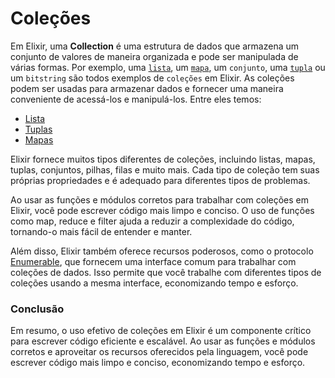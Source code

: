 # Coleções

Em Elixir, uma **Collection** é uma estrutura de dados que armazena um conjunto de valores de maneira organizada e pode ser manipulada de várias formas. Por exemplo, uma [`lista`](../basico/manipulacao-de-dados/list.md), um [`mapa`](../basico/map.md), um `conjunto`, uma [`tupla`](../basico/tuples.md) ou um `bitstring` são todos exemplos de `coleções` em Elixir. As coleções podem ser usadas para armazenar dados e fornecer uma maneira conveniente de acessá-los e manipulá-los. Entre eles temos:

* [Lista](../basico/manipulacao-de-dados/list.md)
* [Tuplas](../basico/tuples.md)
* [Mapas](../basico/map.md)

Elixir fornece muitos tipos diferentes de coleções, incluindo listas, mapas, tuplas, conjuntos, pilhas, filas e muito mais. Cada tipo de coleção tem suas próprias propriedades e é adequado para diferentes tipos de problemas.

Ao usar as funções e módulos corretos para trabalhar com coleções em Elixir, você pode escrever código mais limpo e conciso. O uso de funções como map, reduce e filter ajuda a reduzir a complexidade do código, tornando-o mais fácil de entender e manter.

Além disso, Elixir também oferece recursos poderosos, como o protocolo [Enumerable](enumeraveis.md), que fornecem uma interface comum para trabalhar com coleções de dados. Isso permite que você trabalhe com diferentes tipos de coleções usando a mesma interface, economizando tempo e esforço.

### Conclusão

Em resumo, o uso efetivo de coleções em Elixir é um componente crítico para escrever código eficiente e escalável. Ao usar as funções e módulos corretos e aproveitar os recursos oferecidos pela linguagem, você pode escrever código mais limpo e conciso, economizando tempo e esforço.
